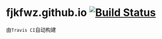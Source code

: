 # fjkfwz.github.io [![Build Status](https://travis-ci.org/fjkfwz/fjkfwz.github.io.svg?branch=backup)](https://travis-ci.org/fjkfwz/fjkfwz.github.io)

由`Travis CI`自动构建
